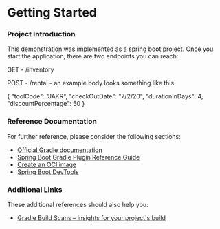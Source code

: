 # Getting Started

### Project Introduction
This  demonstration was implemented as a spring boot project. Once you start the application, there are two endpoints you can reach: 

GET - /inventory 

POST - /rental - an example body looks something like this

{
"toolCode": "JAKR",
"checkOutDate": "7/2/20",
"durationInDays": 4,
"discountPercentage": 50
}

### Reference Documentation

For further reference, please consider the following sections:

* [Official Gradle documentation](https://docs.gradle.org)
* [Spring Boot Gradle Plugin Reference Guide](https://docs.spring.io/spring-boot/docs/2.7.0/gradle-plugin/reference/html/)
* [Create an OCI image](https://docs.spring.io/spring-boot/docs/2.7.0/gradle-plugin/reference/html/#build-image)
* [Spring Boot DevTools](https://docs.spring.io/spring-boot/docs/2.7.0/reference/htmlsingle/#using-boot-devtools)

### Additional Links

These additional references should also help you:

* [Gradle Build Scans – insights for your project's build](https://scans.gradle.com#gradle)

